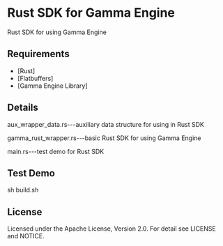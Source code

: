 # Rust SDK for Gamma Engine 
Rust SDK for using Gamma Engine

## Requirements 
* [Rust]
* [Flatbuffers]
* [Gamma Engine Library]

## Details
aux_wrapper_data.rs---auxiliary data structure for using in Rust SDK

gamma_rust_wrapper.rs---basic Rust SDK for using Gamma Engine 

main.rs---test demo for Rust SDK

## Test Demo
sh build.sh 

## License
Licensed under the Apache License, Version 2.0. For detail see LICENSE and NOTICE.
